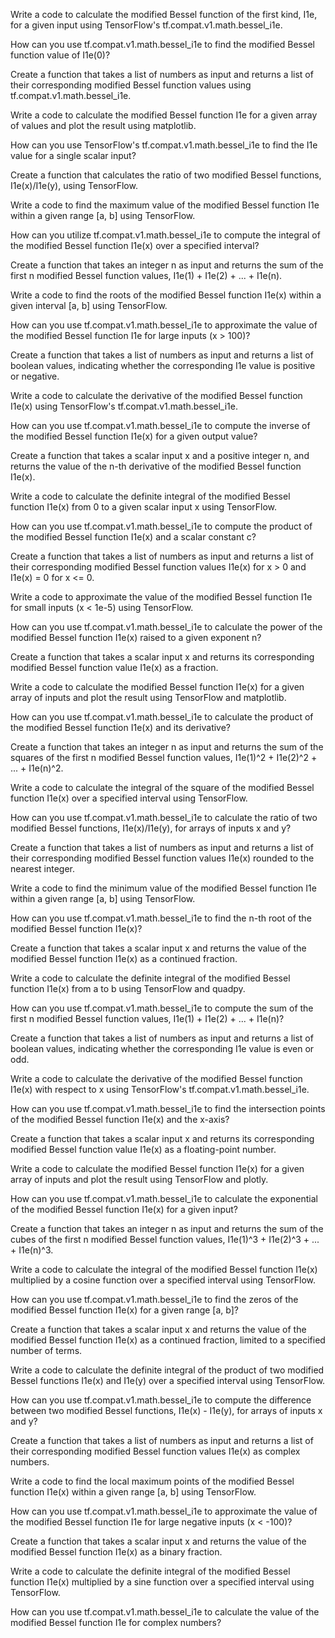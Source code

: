 Write a code to calculate the modified Bessel function of the first kind, I1e, for a given input using TensorFlow's tf.compat.v1.math.bessel_i1e.

How can you use tf.compat.v1.math.bessel_i1e to find the modified Bessel function value of I1e(0)?

Create a function that takes a list of numbers as input and returns a list of their corresponding modified Bessel function values using tf.compat.v1.math.bessel_i1e.

Write a code to calculate the modified Bessel function I1e for a given array of values and plot the result using matplotlib.

How can you use TensorFlow's tf.compat.v1.math.bessel_i1e to find the I1e value for a single scalar input?

Create a function that calculates the ratio of two modified Bessel functions, I1e(x)/I1e(y), using TensorFlow.

Write a code to find the maximum value of the modified Bessel function I1e within a given range [a, b] using TensorFlow.

How can you utilize tf.compat.v1.math.bessel_i1e to compute the integral of the modified Bessel function I1e(x) over a specified interval?

Create a function that takes an integer n as input and returns the sum of the first n modified Bessel function values, I1e(1) + I1e(2) + ... + I1e(n).

Write a code to find the roots of the modified Bessel function I1e(x) within a given interval [a, b] using TensorFlow.

How can you use tf.compat.v1.math.bessel_i1e to approximate the value of the modified Bessel function I1e for large inputs (x > 100)?

Create a function that takes a list of numbers as input and returns a list of boolean values, indicating whether the corresponding I1e value is positive or negative.

Write a code to calculate the derivative of the modified Bessel function I1e(x) using TensorFlow's tf.compat.v1.math.bessel_i1e.

How can you use tf.compat.v1.math.bessel_i1e to compute the inverse of the modified Bessel function I1e(x) for a given output value?

Create a function that takes a scalar input x and a positive integer n, and returns the value of the n-th derivative of the modified Bessel function I1e(x).

Write a code to calculate the definite integral of the modified Bessel function I1e(x) from 0 to a given scalar input x using TensorFlow.

How can you use tf.compat.v1.math.bessel_i1e to compute the product of the modified Bessel function I1e(x) and a scalar constant c?

Create a function that takes a list of numbers as input and returns a list of their corresponding modified Bessel function values I1e(x) for x > 0 and I1e(x) = 0 for x <= 0.

Write a code to approximate the value of the modified Bessel function I1e for small inputs (x < 1e-5) using TensorFlow.

How can you use tf.compat.v1.math.bessel_i1e to calculate the power of the modified Bessel function I1e(x) raised to a given exponent n?

Create a function that takes a scalar input x and returns its corresponding modified Bessel function value I1e(x) as a fraction.

Write a code to calculate the modified Bessel function I1e(x) for a given array of inputs and plot the result using TensorFlow and matplotlib.

How can you use tf.compat.v1.math.bessel_i1e to calculate the product of the modified Bessel function I1e(x) and its derivative?

Create a function that takes an integer n as input and returns the sum of the squares of the first n modified Bessel function values, I1e(1)^2 + I1e(2)^2 + ... + I1e(n)^2.

Write a code to calculate the integral of the square of the modified Bessel function I1e(x) over a specified interval using TensorFlow.

How can you use tf.compat.v1.math.bessel_i1e to calculate the ratio of two modified Bessel functions, I1e(x)/I1e(y), for arrays of inputs x and y?

Create a function that takes a list of numbers as input and returns a list of their corresponding modified Bessel function values I1e(x) rounded to the nearest integer.

Write a code to find the minimum value of the modified Bessel function I1e within a given range [a, b] using TensorFlow.

How can you use tf.compat.v1.math.bessel_i1e to find the n-th root of the modified Bessel function I1e(x)?

Create a function that takes a scalar input x and returns the value of the modified Bessel function I1e(x) as a continued fraction.

Write a code to calculate the definite integral of the modified Bessel function I1e(x) from a to b using TensorFlow and quadpy.

How can you use tf.compat.v1.math.bessel_i1e to compute the sum of the first n modified Bessel function values, I1e(1) + I1e(2) + ... + I1e(n)?

Create a function that takes a list of numbers as input and returns a list of boolean values, indicating whether the corresponding I1e value is even or odd.

Write a code to calculate the derivative of the modified Bessel function I1e(x) with respect to x using TensorFlow's tf.compat.v1.math.bessel_i1e.

How can you use tf.compat.v1.math.bessel_i1e to find the intersection points of the modified Bessel function I1e(x) and the x-axis?

Create a function that takes a scalar input x and returns its corresponding modified Bessel function value I1e(x) as a floating-point number.

Write a code to calculate the modified Bessel function I1e(x) for a given array of inputs and plot the result using TensorFlow and plotly.

How can you use tf.compat.v1.math.bessel_i1e to calculate the exponential of the modified Bessel function I1e(x) for a given input?

Create a function that takes an integer n as input and returns the sum of the cubes of the first n modified Bessel function values, I1e(1)^3 + I1e(2)^3 + ... + I1e(n)^3.

Write a code to calculate the integral of the modified Bessel function I1e(x) multiplied by a cosine function over a specified interval using TensorFlow.

How can you use tf.compat.v1.math.bessel_i1e to find the zeros of the modified Bessel function I1e(x) for a given range [a, b]?

Create a function that takes a scalar input x and returns the value of the modified Bessel function I1e(x) as a continued fraction, limited to a specified number of terms.

Write a code to calculate the definite integral of the product of two modified Bessel functions I1e(x) and I1e(y) over a specified interval using TensorFlow.

How can you use tf.compat.v1.math.bessel_i1e to compute the difference between two modified Bessel functions, I1e(x) - I1e(y), for arrays of inputs x and y?

Create a function that takes a list of numbers as input and returns a list of their corresponding modified Bessel function values I1e(x) as complex numbers.

Write a code to find the local maximum points of the modified Bessel function I1e(x) within a given range [a, b] using TensorFlow.

How can you use tf.compat.v1.math.bessel_i1e to approximate the value of the modified Bessel function I1e for large negative inputs (x < -100)?

Create a function that takes a scalar input x and returns the value of the modified Bessel function I1e(x) as a binary fraction.

Write a code to calculate the definite integral of the modified Bessel function I1e(x) multiplied by a sine function over a specified interval using TensorFlow.

How can you use tf.compat.v1.math.bessel_i1e to calculate the value of the modified Bessel function I1e for complex numbers?